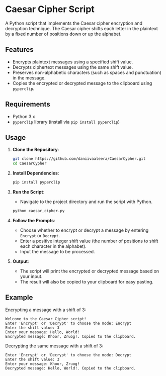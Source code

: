 # Caesar Cipher Script

A Python script that implements the Caesar cipher encryption and decryption technique. The Caesar cipher shifts each letter in the plaintext by a fixed number of positions down or up the alphabet.

## Features

- Encrypts plaintext messages using a specified shift value.
- Decrypts ciphertext messages using the same shift value.
- Preserves non-alphabetic characters (such as spaces and punctuation) in the message.
- Copies the encrypted or decrypted message to the clipboard using `pyperclip`.

## Requirements

- Python 3.x
- `pyperclip` library (install via `pip install pyperclip`)

## Usage

1. **Clone the Repository**:
   ```bash
   git clone https://github.com/daniivaaleera/CaesarCypher.git
   cd CaesarCypher
   ```

2. **Install Dependencies**:
   ```bash
   pip install pyperclip
   ```

3. **Run the Script**:
   - Navigate to the project directory and run the script with Python.

   ```bash
   python caesar_cipher.py
   ```

4. **Follow the Prompts**:
   - Choose whether to encrypt or decrypt a message by entering `Encrypt` or `Decrypt`.
   - Enter a positive integer shift value (the number of positions to shift each character in the alphabet).
   - Input the message to be processed.

5. **Output**:
   - The script will print the encrypted or decrypted message based on your input.
   - The result will also be copied to your clipboard for easy pasting.

## Example

Encrypting a message with a shift of 3:
```
Welcome to the Caesar Cipher script!
Enter 'Encrypt' or 'Decrypt' to choose the mode: Encrypt
Enter the shift value: 3
Enter your message: Hello, World!
Encrypted message: Khoor, Zruog!. Copied to the clipboard.
```

Decrypting the same message with a shift of 3:
```
Enter 'Encrypt' or 'Decrypt' to choose the mode: Decrypt
Enter the shift value: 3
Enter your message: Khoor, Zruog!
Decrypted message: Hello, World!. Copied to the clipboard.